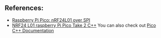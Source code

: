 

## References:
- [Raspberry Pi Pico: nRF24L01 over SPI](https://www.youtube.com/watch?v=aP8rSN-1eT0&ab_channel=TinkerTechTrove)
- [NRF24 L01 raspberry Pi Pico Take 2 C++](https://www.youtube.com/watch?v=V4ziwen24Ps)
You can also check out [Pico C++ Documentation](https://datasheets.raspberrypi.com/pico/raspberry-pi-pico-c-sdk.pdf)

